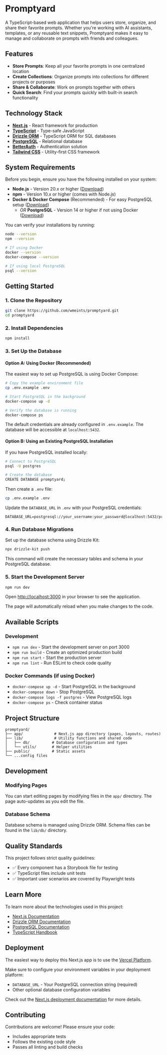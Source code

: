 # Promptyard

A TypeScript-based web application that helps users store, organize, and share their favorite prompts. Whether you're working with AI assistants, templates, or any reusable text snippets, Promptyard makes it easy to manage and collaborate on prompts with friends and colleagues.

## Features

- **Store Prompts**: Keep all your favorite prompts in one centralized location
- **Create Collections**: Organize prompts into collections for different projects or purposes
- **Share & Collaborate**: Work on prompts together with others
- **Quick Search**: Find your prompts quickly with built-in search functionality

## Technology Stack

- **[Next.js](https://nextjs.org)** - React framework for production
- **[TypeScript](https://www.typescriptlang.org/)** - Type-safe JavaScript
- **[Drizzle ORM](https://orm.drizzle.team/)** - TypeScript ORM for SQL databases
- **[PostgreSQL](https://www.postgresql.org/)** - Relational database
- **[BetterAuth](https://www.better-auth.com/)** - Authentication solution
- **[Tailwind CSS](https://tailwindcss.com/)** - Utility-first CSS framework

## System Requirements

Before you begin, ensure you have the following installed on your system:

- **Node.js** - Version 20.x or higher ([Download](https://nodejs.org/))
- **npm** - Version 10.x or higher (comes with Node.js)
- **Docker & Docker Compose** (Recommended) - For easy PostgreSQL setup ([Download](https://docs.docker.com/get-docker/))
  - *OR* **PostgreSQL** - Version 14 or higher if not using Docker ([Download](https://www.postgresql.org/download/))

You can verify your installations by running:
```bash
node --version
npm --version

# If using Docker
docker --version
docker-compose --version

# If using local PostgreSQL
psql --version
```

## Getting Started

### 1. Clone the Repository

```bash
git clone https://github.com/wmeints/promptyard.git
cd promptyard
```

### 2. Install Dependencies

```bash
npm install
```

### 3. Set Up the Database

#### Option A: Using Docker (Recommended)

The easiest way to set up PostgreSQL is using Docker Compose:

```bash
# Copy the example environment file
cp .env.example .env

# Start PostgreSQL in the background
docker-compose up -d

# Verify the database is running
docker-compose ps
```

The default credentials are already configured in `.env.example`. The database will be accessible at `localhost:5432`.

#### Option B: Using an Existing PostgreSQL Installation

If you have PostgreSQL installed locally:

```bash
# Connect to PostgreSQL
psql -U postgres

# Create the database
CREATE DATABASE promptyard;
```

Then create a `.env` file:

```bash
cp .env.example .env
```

Update the `DATABASE_URL` in `.env` with your PostgreSQL credentials:

```env
DATABASE_URL=postgresql://your_username:your_password@localhost:5432/promptyard
```

### 4. Run Database Migrations

Set up the database schema using Drizzle Kit:

```bash
npx drizzle-kit push
```

This command will create the necessary tables and schema in your PostgreSQL database.

### 5. Start the Development Server

```bash
npm run dev
```

Open [http://localhost:3000](http://localhost:3000) in your browser to see the application.

The page will automatically reload when you make changes to the code.

## Available Scripts

### Development
- `npm run dev` - Start the development server on port 3000
- `npm run build` - Create an optimized production build
- `npm run start` - Start the production server
- `npm run lint` - Run ESLint to check code quality

### Docker Commands (if using Docker)
- `docker-compose up -d` - Start PostgreSQL in the background
- `docker-compose down` - Stop PostgreSQL
- `docker-compose logs -f postgres` - View PostgreSQL logs
- `docker-compose ps` - Check container status

## Project Structure

```
promptyard/
├── app/              # Next.js app directory (pages, layouts, routes)
├── lib/              # Utility functions and shared code
│   ├── db/          # Database configuration and types
│   └── utils/       # Helper utilities
├── public/          # Static assets
└── ...config files
```

## Development

### Modifying Pages

You can start editing pages by modifying files in the `app/` directory. The page auto-updates as you edit the file.

### Database Schema

Database schema is managed using Drizzle ORM. Schema files can be found in the `lib/db/` directory.

## Quality Standards

This project follows strict quality guidelines:

- ✅ Every component has a Storybook file for testing
- ✅ TypeScript files include unit tests
- ✅ Important user scenarios are covered by Playwright tests

## Learn More

To learn more about the technologies used in this project:

- [Next.js Documentation](https://nextjs.org/docs)
- [Drizzle ORM Documentation](https://orm.drizzle.team/docs/overview)
- [PostgreSQL Documentation](https://www.postgresql.org/docs/)
- [TypeScript Handbook](https://www.typescriptlang.org/docs/)

## Deployment

The easiest way to deploy this Next.js app is to use the [Vercel Platform](https://vercel.com/new?utm_medium=default-template&filter=next.js&utm_source=create-next-app&utm_campaign=create-next-app-readme).

Make sure to configure your environment variables in your deployment platform:
- `DATABASE_URL` - Your PostgreSQL connection string (required)
- Other optional database configuration variables

Check out the [Next.js deployment documentation](https://nextjs.org/docs/app/building-your-application/deploying) for more details.

## Contributing

Contributions are welcome! Please ensure your code:
- Includes appropriate tests
- Follows the existing code style
- Passes all linting and build checks


